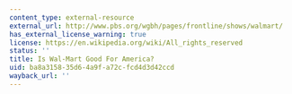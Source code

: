 ```yaml
---
content_type: external-resource
external_url: http://www.pbs.org/wgbh/pages/frontline/shows/walmart/
has_external_license_warning: true
license: https://en.wikipedia.org/wiki/All_rights_reserved
status: ''
title: Is Wal-Mart Good For America?
uid: ba8a3158-35d6-4a9f-a72c-fcd4d3d42ccd
wayback_url: ''
---
```

